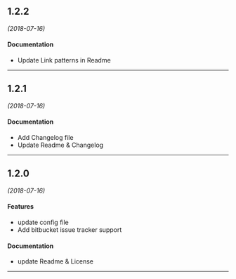 ## 1.2.2
*(2018-07-16)*

#### Documentation
* Update Link patterns in Readme

---

## 1.2.1
*(2018-07-16)*

#### Documentation
* Add Changelog file
* Update Readme & Changelog

---

## 1.2.0
*(2018-07-16)*

#### Features
* update config file
* Add bitbucket issue tracker support

#### Documentation
* update Readme & License

---

